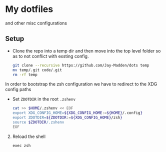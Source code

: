 # My dotfiles 

and other misc configurations

## Setup

* Clone the repo into a temp dir and then move into the top level folder so as to not conflict with exsting config. 
    ```bash
    git clone --recursive https://github.com/Jay-Madden/dots temp
    mv temp/.git code/.git
    rm -rf temp
    ```

In order to bootstrap the zsh configuration we have to redirect to the XDG config paths

* Set `ZDOTDIR` in the root `.zshenv`
    ```bash
    cat >> $HOME/.zshenv << EOF
    export XDG_CONFIG_HOME=${XDG_CONFIG_HOME:=${HOME}/.config}
    export ZDOTDIR=${ZDOTDIR:=${XDG_CONFIG_HOME}/zsh}
    source $ZDOTDIR/.zshenv
    EOF
    ```
2. Reload the shell
    ```
    exec zsh
    ```
